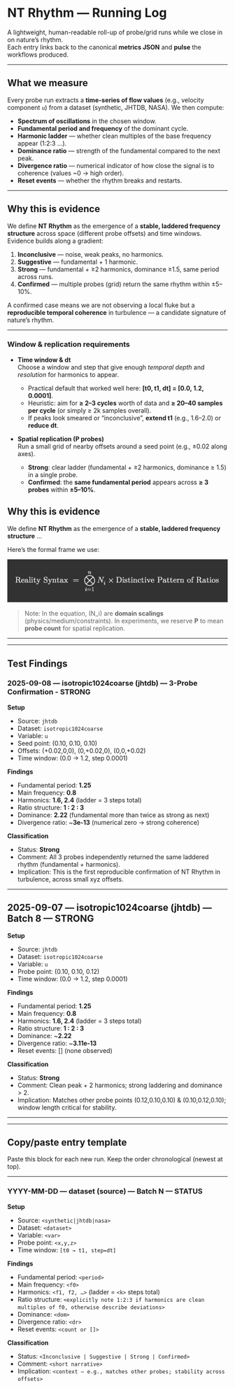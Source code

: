 # NT Rhythm — Running Log
A lightweight, human-readable roll-up of probe/grid runs while we close in on nature’s rhythm.  
Each entry links back to the canonical **metrics JSON** and **pulse** the workflows produced.

---

## What we measure  

Every probe run extracts a **time-series of flow values** (e.g., velocity component `u`) from a dataset (synthetic, JHTDB, NASA). We then compute:  

- **Spectrum of oscillations** in the chosen window.  
- **Fundamental period and frequency** of the dominant cycle.  
- **Harmonic ladder** — whether clean multiples of the base frequency appear (1:2:3 …).  
- **Dominance ratio** — strength of the fundamental compared to the next peak.  
- **Divergence ratio** — numerical indicator of how close the signal is to coherence (values ~0 → high order).  
- **Reset events** — whether the rhythm breaks and restarts.  

---

## Why this is evidence  

We define **NT Rhythm** as the emergence of a **stable, laddered frequency structure** across space (different probe offsets) and time windows. Evidence builds along a gradient:  

1. **Inconclusive** — noise, weak peaks, no harmonics.  
2. **Suggestive** — fundamental + 1 harmonic.  
3. **Strong** — fundamental + ≥2 harmonics, dominance ≥1.5, same period across runs.  
4. **Confirmed** — multiple probes (grid) return the same rhythm within ±5–10%.  

A confirmed case means we are not observing a local fluke but a **reproducible temporal coherence** in turbulence — a candidate signature of nature’s rhythm.

---

### Window & replication requirements

- **Time window & dt**  
  Choose a window and step that give enough *temporal depth* and *resolution* for harmonics to appear.
  - Practical default that worked well here: **[t0, t1, dt] = [0.0, 1.2, 0.0001]**.
  - Heuristic: aim for **≥ 2–3 cycles** worth of data and **≥ 20–40 samples per cycle** (or simply ≥ 2k samples overall).
  - If peaks look smeared or “inconclusive”, **extend t1** (e.g., 1.6–2.0) or **reduce dt**.

- **Spatial replication (P probes)**  
  Run a small grid of nearby offsets around a seed point (e.g., ±0.02 along axes).
  - **Strong**: clear ladder (fundamental + ≥2 harmonics, dominance ≥ 1.5) in a single probe.
  - **Confirmed**: the **same fundamental period** appears across **≥ 3 probes** within **±5–10%**.

## Why this is evidence  

We define **NT Rhythm** as the emergence of a **stable, laddered frequency structure** …  

Here’s the formal frame we use:

![Reality Syntax Equation](visuals/2025-09-09_RGP_Rhythm_Equation.png)

> Note: In the equation, \(N_i\) are **domain scalings** (physics/medium/constraints).
> In experiments, we reserve **P** to mean **probe count** for spatial replication.

---
---


## Test Findings

### 2025-09-08 — isotropic1024coarse (jhtdb) — 3-Probe Confirmation - STRONG

**Setup**  
- Source: `jhtdb`  
- Dataset: `isotropic1024coarse`  
- Variable: `u`  
- Seed point: (0.10, 0.10, 0.10)  
- Offsets: (+0.02,0,0), (0,+0.02,0), (0,0,+0.02)  
- Time window: (0.0 → 1.2, step 0.0001)

**Findings**  
- Fundamental period: **1.25**  
- Main frequency: **0.8**  
- Harmonics: **1.6, 2.4** (ladder = 3 steps total)  
- Ratio structure: **1 : 2 : 3**  
- Dominance: **2.22** (fundamental more than twice as strong as next)  
- Divergence ratio: ~**3e-13** (numerical zero → strong coherence)

**Classification**  
- Status: **Strong**  
- Comment: All 3 probes independently returned the same laddered rhythm (fundamental + harmonics).  
- Implication: This is the first reproducible confirmation of NT Rhythm in turbulence, across small xyz offsets.

---

## 2025-09-07 — isotropic1024coarse (jhtdb) — Batch 8 — STRONG

**Setup**  
- Source: `jhtdb`  
- Dataset: `isotropic1024coarse`  
- Variable: `u`  
- Probe point: (0.10, 0.10, 0.12)  
- Time window: (0.0 → 1.2, step 0.0001)

**Findings**  
- Fundamental period: **1.25**  
- Main frequency: **0.8**  
- Harmonics: **1.6, 2.4** (ladder = 3 steps total)  
- Ratio structure: **1 : 2 : 3**  
- Dominance: ~**2.22**  
- Divergence ratio: ~**3.11e-13**  
- Reset events: [] (none observed)

**Classification**  
- Status: **Strong**  
- Comment: Clean peak + 2 harmonics; strong laddering and dominance > 2.  
- Implication: Matches other probe points (0.12,0.10,0.10) & (0.10,0.12,0.10); window length critical for stability.

---
---


## Copy/paste entry template

Paste this block for each new run. Keep the order chronological (newest at top).

---

### YYYY-MM-DD — dataset (source) — Batch N — STATUS

**Setup**  
- Source: `<synthetic|jhtdb|nasa>`  
- Dataset: `<dataset>`  
- Variable: `<var>`  
- Probe point: `<x,y,z>`  
- Time window: `[t0 → t1, step=dt]`

**Findings**  
- Fundamental period: `<period>`  
- Main frequency: `<f0>`  
- Harmonics: `<f1, f2, …>` (ladder = `<k>` steps total)  
- Ratio structure: `<explicitly note 1:2:3 if harmonics are clean multiples of f0, otherwise describe deviations>`  
- Dominance: `<dom>`  
- Divergence ratio: `<dr>`  
- Reset events: `<count or []>`

**Classification**  
- Status: `<Inconclusive | Suggestive | Strong | Confirmed>`  
- Comment: `<short narrative>`  
- Implication: `<context — e.g., matches other probes; stability across offsets>`

